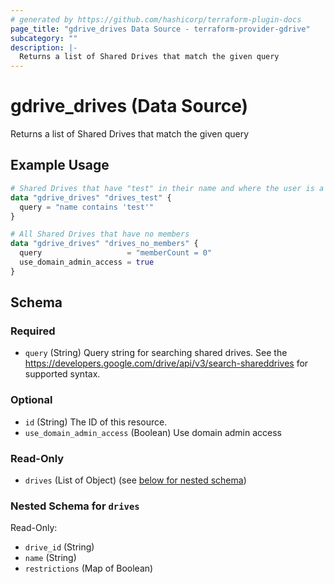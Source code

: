 ```yaml
---
# generated by https://github.com/hashicorp/terraform-plugin-docs
page_title: "gdrive_drives Data Source - terraform-provider-gdrive"
subcategory: ""
description: |-
  Returns a list of Shared Drives that match the given query
---
```


# gdrive_drives (Data Source)

Returns a list of Shared Drives that match the given query

## Example Usage

```terraform
# Shared Drives that have "test" in their name and where the user is a member
data "gdrive_drives" "drives_test" {
  query = "name contains 'test'"
}

# All Shared Drives that have no members
data "gdrive_drives" "drives_no_members" {
  query                   = "memberCount = 0"
  use_domain_admin_access = true
}
```

<!-- schema generated by tfplugindocs -->
## Schema

### Required

- `query` (String) Query string for searching shared drives.
See the https://developers.google.com/drive/api/v3/search-shareddrives for supported syntax.

### Optional

- `id` (String) The ID of this resource.
- `use_domain_admin_access` (Boolean) Use domain admin access

### Read-Only

- `drives` (List of Object) (see [below for nested schema](#nestedatt--drives))

<a id="nestedatt--drives"></a>
### Nested Schema for `drives`

Read-Only:

- `drive_id` (String)
- `name` (String)
- `restrictions` (Map of Boolean)
